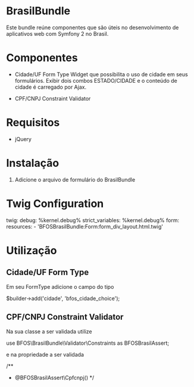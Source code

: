 BrasilBundle
============

Este bundle reúne componentes que são úteis no desenvolvimento de aplicativos web
com Symfony 2 no Brasil.

Componentes
===========

* Cidade/UF Form Type
Widget que possibilita o uso de cidade em seus formulários. Exibir dois combos ESTADO/CIDADE e o conteúdo de cidade
é carregado por Ajax.

* CPF/CNPJ Constraint Validator

Requisitos
==========

- jQuery

Instalação
==========

1. Adicione o arquivo de formulário do BrasilBundle

# Twig Configuration
twig:
    debug:            %kernel.debug%
    strict_variables: %kernel.debug%
    form:
        resources:
            - 'BFOSBrasilBundle:Form:form_div_layout.html.twig'


Utilização
==========

Cidade/UF Form Type
-------------------

Em seu FormType adicione o campo do tipo

$builder->add('cidade', 'bfos_cidade_choice');


CPF/CNPJ Constraint Validator
-----------------------------

Na sua classe a ser validada utilize

use BFOS\BrasilBundle\Validator\Constraints as BFOSBrasilAssert;

e na propriedade a ser validada

/**
 * @BFOSBrasilAssert\Cpfcnpj()
 */
